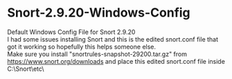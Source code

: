 # Snort-2.9.20-Windows-Config
Default Windows Config File for Snort 2.9.20
<br>
I had some issues installing Snort and this is the edited snort.conf file that got it working so hopefully this helps someone else.
<br>
Make sure you install "snortrules-snapshot-29200.tar.gz" from https://www.snort.org/downloads and place this edited snort.conf file inside C:\Snort\etc\
